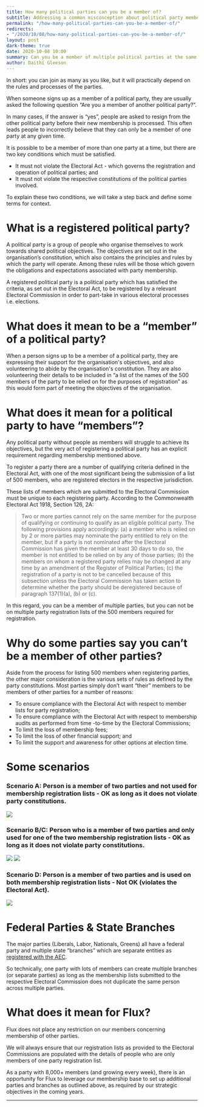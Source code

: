 ```yaml
---
title: How many political parties can you be a member of?
subtitle: Addressing a common misconception about political party membership
permalink: "/how-many-political-parties-can-you-be-a-member-of/"
redirects:
- "/2020/10/08/how-many-political-parties-can-you-be-a-member-of/"
layout: post
dark-theme: true
date: 2020-10-08 10:00
summary: Can you be a member of multiple political parties at the same time? Yes.
author: Daithí Gleeson
---
```


In short: you can join as many as you like, but it will practically depend on the rules and processes of the parties.

When someone signs up as a member of a political party, they are usually asked the following question “Are you a member of another political party?”.

In many cases, if the answer is “yes”, people are asked to resign from the other political party before their new membership is processed. This often leads people to incorrectly believe that they can only be a member of one party at any given time.

It is possible to be a member of more than one party at a time, but there are two key conditions which must be satisfied.

* It must not violate the Electoral Act - which governs the registration and operation of political parties; and
* It must not violate the respective constitutions of the political parties involved.

To explain these two conditions, we will take a step back and define some terms for context.

# What is a registered political party?

A political party is a group of people who organise themselves to work towards shared political objectives. The objectives are set out in the organisation’s constitution, which also contains the principles and rules by which the party will operate. Among these rules will be those which govern the obligations and expectations associated with party membership.

A registered political party is a political party which has satisfied the criteria, as set out in the Electoral Act, to be registered by a relevant Electoral Commission in order to part-take in various electoral processes i.e. elections.

# What does it mean to be a “member” of a political party?

When a person signs up to be a member of a political party, they are expressing their support for the organisation's objectives, and also volunteering to abide by the organisation's constitution. They are also volunteering their details to be included in “a list of the names of the 500 members of the party to be relied on for the purposes of registration” as this would form part of meeting the objectives of the organisation.

# What does it mean for a political party to have “members”?

Any political party without people as members will struggle to achieve its objectives, but the very act of registering a political party has an explicit requirement regarding membership mentioned above.

To register a party there are a number of qualifying criteria defined in the Electoral Act, with one of the most significant being the submission of a list of 500 members, who are registered electors in the respective jurisdiction.

These lists of members which are submitted to the Electoral Commission must be unique to each registering party. According to the Commonwealth Electoral Act 1918, Section 126, 2A:

> Two or more parties cannot rely on the same member for the purpose of qualifying or continuing to qualify as an eligible political party.  The following provisions apply accordingly:
> (a)  a member who is relied on by 2 or more parties may nominate the party entitled to rely on the member, but if a party is not nominated after the Electoral Commission has given the member at least 30 days to do so, the member is not entitled to be relied on by any of those parties;
> (b)  the members on whom a registered party relies may be changed at any time by an amendment of the Register of Political Parties;
> (c)  the registration of a party is not to be cancelled because of this subsection unless the Electoral Commission has taken action to determine whether the party should be deregistered because of paragraph 137(1)(a), (b) or (c).

In this regard, you can be a member of multiple parties, but you can not be on multiple party registration lists of the 500 members required for registration.

# Why do some parties say you can’t be a member of other parties?

Aside from the process for listing 500 members when registering parties, the other major consideration is the various sets of rules as defined by the party constitutions. Most parties simply don’t want “their” members to be members of other parties for a number of reasons:

* To ensure compliance with the Electoral Act with respect to member lists for party registration;
* To ensure compliance with the Electoral Act with respect to membership audits as performed from time -to-time by the Electoral Commissions;
* To limit the loss of membership fees;
* To limit the loss of other financial support; and
* To limit the support and awareness for other options at election time.

# Some scenarios

### Scenario A: Person is a member of two parties and not used for membership registration lists - OK as long as it does not violate party constitutions.

![](/img/posts/how-man-pol-parties/how-many-parties-1.png)

### Scenario B/C: Person who is a member of two parties and only used for one of the two membership registration lists - OK as long as it does not violate party constitutions.

![](/img/posts/how-man-pol-parties/how-many-parties-2.png)
![](/img/posts/how-man-pol-parties/how-many-parties-3.png)

### Scenario D: Person is a member of two parties and is used on both membership registration lists - Not OK (violates the Electoral Act).

![](/img/posts/how-man-pol-parties/how-many-parties-4.png)

# Federal Parties & State Branches

The major parties (Liberals, Labor, Nationals, Greens) all have a federal party and multiple state “branches” which are separate entities as [registered with the AEC](https://www.aec.gov.au/Parties_and_Representatives/party_registration/Registered_parties/).

So technically, one party with lots of members can create multiple branches (or separate parties) as long as the membership lists submitted to the respective Electoral Commission does not duplicate the same person across multiple parties.

# What does it mean for Flux?

Flux does not place any restriction on our members concerning membership of other parties.

We will always ensure that our registration lists as provided to the Electoral Commissions are populated with the details of people who are only members of one party registration list.

As a party with 8,000+ members (and growing every week), there is an opportunity for Flux to leverage our membership base to set up additional parties and branches as outlined above, as required by our strategic objectives in the coming years.

------
